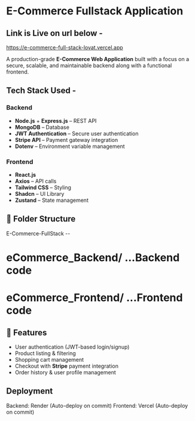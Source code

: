 # E-Commerce Fullstack Application

## Link is Live on url below -
https://e-commerce-full-stack-lovat.vercel.app

A production-grade **E-Commerce Web Application** built with a focus on a secure, scalable, and maintainable backend along with a functional frontend.

## Tech Stack Used -

### Backend
- **Node.js** + **Express.js** – REST API
- **MongoDB** – Database
- **JWT Authentication** – Secure user authentication
- **Stripe API** – Payment gateway integration
- **Dotenv** – Environment variable management

### Frontend
- **React.js**
- **Axios** – API calls
- **Tailwind CSS** – Styling
- **Shadcn** – UI Library
- **Zustand** – State management

## 📂 Folder Structure

E-Commerce-FullStack --
# eCommerce_Backend/ ...Backend code
# eCommerce_Frontend/ ...Frontend code

## 🔑 Features
- User authentication (JWT-based login/signup)
- Product listing & filtering
- Shopping cart management
- Checkout with **Stripe** payment integration
- Order history & user profile management

##  Deployment

Backend: Render (Auto-deploy on commit)
Frontend: Vercel (Auto-deploy on commit)
